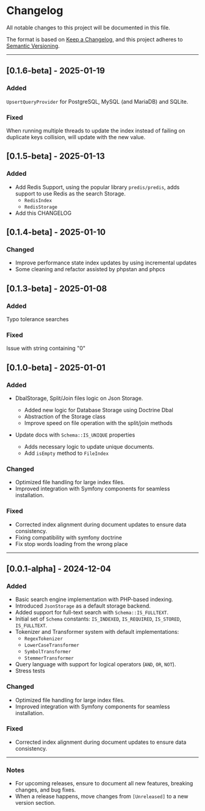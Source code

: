 # Changelog

All notable changes to this project will be documented in this file.

The format is based on [Keep a Changelog](https://keepachangelog.com/en/1.0.0/), and this project adheres to [Semantic Versioning](https://semver.org/spec/v2.0.0.html).

---

## [0.1.6-beta] - 2025-01-19
### Added
`UpsertQueryProvider` for PostgreSQL, MySQL (and MariaDB) and SQLite.

### Fixed
When running multiple threads to update the index instead of failing on duplicate keys collision, will update with the new value.


## [0.1.5-beta] - 2025-01-13
### Added
- Add Redis Support, using the popular library `predis/predis`, adds support to use Redis as the search Storage.
  * `RedisIndex`
  * `RedisStorage`
- Add this CHANGELOG

## [0.1.4-beta] - 2025-01-10
### Changed
- Improve performance state index updates by using incremental updates
- Some cleaning and refactor assisted by phpstan and phpcs

## [0.1.3-beta] - 2025-01-08
### Added
Typo tolerance searches

### Fixed
Issue with string containing "0"



## [0.1.0-beta] - 2025-01-01
### Added

- DbalStorage, Split/Join files logic on Json Storage.
    * Added new logic for Database Storage using Doctrine Dbal
    * Abstraction of the Storage class
    * Improve speed on file operation with the split/join methods

- Update docs with `Schema::IS_UNIQUE` properties
    * Adds necessary logic to update unique documents.
    * Add `isEmpty` method to `FileIndex`
 
### Changed
- Optimized file handling for large index files.
- Improved integration with Symfony components for seamless installation.

### Fixed
- Corrected index alignment during document updates to ensure data consistency.
- Fixing compatibility with symfony doctrine
- Fix stop words loading from the wrong place

---

## [0.0.1-alpha] - 2024-12-04

### Added
- Basic search engine implementation with PHP-based indexing.
- Introduced `JsonStorage` as a default storage backend.
- Added support for full-text search with `Schema::IS_FULLTEXT`.
- Initial set of `Schema` constants: `IS_INDEXED`, `IS_REQUIRED`, `IS_STORED`, `IS_FULLTEXT`.
- Tokenizer and Transformer system with default implementations:
  - `RegexTokenizer`
  - `LowerCaseTransformer`
  - `SymbolTransformer`
  - `StemmerTransformer`
- Query language with support for logical operators (`AND`, `OR`, `NOT`).
- Stress tests

### Changed
- Optimized file handling for large index files.
- Improved integration with Symfony components for seamless installation.

### Fixed
- Corrected index alignment during document updates to ensure data consistency.

---

### Notes

- For upcoming releases, ensure to document all new features, breaking changes, and bug fixes.
- When a release happens, move changes from `[Unreleased]` to a new version section.
